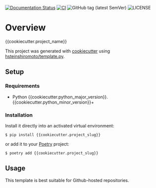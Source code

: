 [![Documentation Status](https://readthedocs.org/projects/{{cookiecutter.project_slug}}/badge/?version=latest)](https://{{cookiecutter.project_slug}}.readthedocs.io/?badge=latest)
[![CI](https://github.com/hsteinshiromoto/{{cookiecutter.project_slug}}/actions/workflows/ci.yml/badge.svg)](https://github.com/hsteinshiromoto/{{cookiecutter.project_slug}}/actions/workflows/ci.yml)
![GitHub tag (latest SemVer)](https://img.shields.io/github/v/tag/hsteinshiromoto/{{cookiecutter.project_slug}}?style=flat)
![LICENSE](https://img.shields.io/badge/license-MIT-lightgrey.svg)

# Overview

{{cookiecutter.project_name}}

This project was generated with [cookiecutter](https://github.com/audreyr/cookiecutter) using [hsteinshiromoto/template.py](https://github.com/hsteinshiromoto/template.py).

## Setup

### Requirements

* Python {{cookiecutter.python_major_version}}.{{cookiecutter.python_minor_version}}+

### Installation

Install it directly into an activated virtual environment:

```text
$ pip install {{cookiecutter.project_slug}}
```

or add it to your [Poetry](https://poetry.eustace.io/) project:

```text
$ poetry add {{cookiecutter.project_slug}}
```

## Usage

This template is best suitable for Github-hosted repositories.